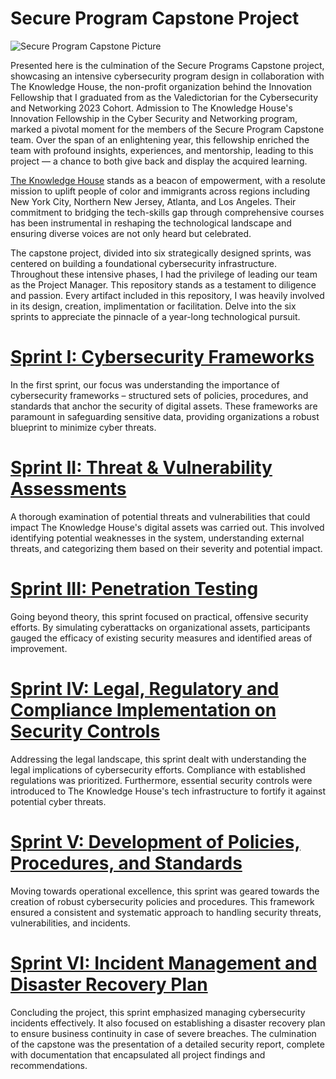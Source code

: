 # Secure Program Capstone Project

![Secure Program Capstone Picture](https://github.com/jjperipheral/TKHSecureProgramCapstoneProject/blob/main/secprogramlogo.jpeg)

Presented here is the culmination of the Secure Programs Capstone project, showcasing an intensive cybersecurity program design in collaboration with The Knowledge House, the non-profit organization behind the Innovation Fellowship that I graduated from as the Valedictorian for the Cybersecurity and Networking 2023 Cohort. Admission to The Knowledge House's Innovation Fellowship in the Cyber Security and Networking program, marked a pivotal moment for the members of the Secure Program Capstone team. Over the span of an enlightening year, this fellowship enriched the team with profound insights, experiences, and mentorship, leading to this project — a chance to both give back and display the acquired learning.

[The Knowledge House](https://www.theknowledgehouse.org) stands as a beacon of empowerment, with a resolute mission to uplift people of color and immigrants across regions including New York City, Northern New Jersey, Atlanta, and Los Angeles. Their commitment to bridging the tech-skills gap through comprehensive courses has been instrumental in reshaping the technological landscape and ensuring diverse voices are not only heard but celebrated.

The capstone project, divided into six strategically designed sprints, was centered on building a foundational cybersecurity infrastructure. Throughout these intensive phases, I had the privilege of leading our team as the Project Manager.  This repository stands as a testament to diligence and passion. Every artifact included in this repository, I was heavily involved in its design, creation, implimentation or facilitation. Delve into the six sprints to appreciate the pinnacle of a year-long technological pursuit.

# [Sprint I: Cybersecurity Frameworks](https://github.com/janepierresgithub/TKHSecureProgramCapstoneProject/blob/main/sprint1.md) 
In the first sprint, our focus was understanding the importance of cybersecurity frameworks – structured sets of policies, procedures, and standards that anchor the security of digital assets. These frameworks are paramount in safeguarding sensitive data, providing organizations a robust blueprint to minimize cyber threats.

# [Sprint II: Threat & Vulnerability Assessments](https://github.com/janepierresgithub/TKHSecureProgramCapstoneProject/blob/main/sprint2.md) 
A thorough examination of potential threats and vulnerabilities that could impact The Knowledge House's digital assets was carried out. This involved identifying potential weaknesses in the system, understanding external threats, and categorizing them based on their severity and potential impact.

# [Sprint III: Penetration Testing](https://github.com/janepierresgithub/TKHSecureProgramCapstoneProject/blob/main/sprint3.md)
Going beyond theory, this sprint focused on practical, offensive security efforts. By simulating cyberattacks on organizational assets, participants gauged the efficacy of existing security measures and identified areas of improvement.

# [Sprint IV: Legal, Regulatory and Compliance Implementation on Security Controls](https://github.com/janepierresgithub/TKHSecureProgramCapstoneProject/blob/main/sprint4.md)
Addressing the legal landscape, this sprint dealt with understanding the legal implications of cybersecurity efforts. Compliance with established regulations was prioritized. Furthermore, essential security controls were introduced to The Knowledge House's tech infrastructure to fortify it against potential cyber threats.

# [Sprint V: Development of Policies, Procedures, and Standards](https://github.com/janepierresgithub/TKHSecureProgramCapstoneProject/blob/main/sprint5.md)
Moving towards operational excellence, this sprint was geared towards the creation of robust cybersecurity policies and procedures. This framework ensured a consistent and systematic approach to handling security threats, vulnerabilities, and incidents.

# [Sprint VI: Incident Management and Disaster Recovery Plan](https://github.com/janepierresgithub/TKHSecureProgramCapstoneProject/blob/main/finalsprint.md)
Concluding the project, this sprint emphasized managing cybersecurity incidents effectively. It also focused on establishing a disaster recovery plan to ensure business continuity in case of severe breaches. The culmination of the capstone was the presentation of a detailed security report, complete with documentation that encapsulated all project findings and recommendations.





